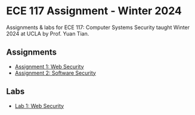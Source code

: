 # ECE 117 Assignment - Winter 2024

Assignments & labs for ECE 117: Computer Systems Security taught Winter 2024 at UCLA by Prof. Yuan Tian.

## Assignments
- [Assignment 1: Web Security](./assignment-1/README.md)
- [Assignment 2: Software Security](./assignment-2/README.md)

## Labs
- [Lab 1: Web Security](./lab-1/README.md)
